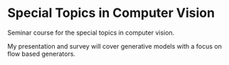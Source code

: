 # Special Topics in Computer Vision
Seminar course for the special topics in computer vision. 

My presentation and survey will cover generative models with a focus on flow
based generators.
